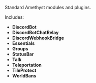 Standard Amethyst modules and plugins.

Includes:
- **DiscordBot**
- **DiscordBotChatRelay**
- **DiscordWebhookBridge**
- **Essentials**
- **Groups**
- **StatusBar**
- **Talk**
- **Teleportation**
- **TileProtect**
- **WorldBans**
